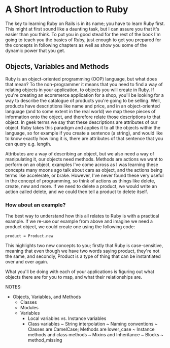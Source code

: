 # A Short Introduction to Ruby

The key to learning Ruby on Rails is in its name; you have to learn Ruby first.  This might at first sound like a daunting task, but I can assure you that it's easier than you think.  To put you in good stead for the rest of the book I'm going to teach you the basics of Ruby, just enough to get you prepared for the concepts in following chapters as well as show you some of the dynamic power that you get.

## Objects, Variables and Methods

Ruby is an object-oriented programming (OOP) language, but what does that mean?  To the non-programmer it means that you need to find a way of relating objects in your application, to objects you will create in Ruby.  If you're creating an ecommerce application for a shop, you'll be looking for a way to describe the catalogue of products you're going to be selling.  Well, products have descriptions like name and price, and in an object-oriented language (and to some extent in the real world) we map these pieces of information onto the object, and therefore relate those descriptions to that object.  In geek terms we say that these descriptions are attributes of our object.  Ruby takes this paradigm and applies it to all the objects within the language, so for example if you create a sentence (a string), and would like to know exactly how long it is, there are attributes of that sentence that you can query e.g. length.

Attributes are a way of describing an object, but we also need a way of manipulating it, our objects need methods.  Methods are actions we want to perform on an object, examples I've come across as I was learning these concepts many moons ago talk about cars as object, and the actions being terms like accelerate, or brake.  However, I've never found these very useful in the concept of programming, so think of actions as things like delete, create, new and more.  If we need to delete a product, we would write an action called delete, and we could then tell a product to delete itself.

### How about an example?

The best way to understand how this all relates to Ruby is with a practical example.  If we re-use our example from above and imagine we need a product object, we could create one using the following code:

    product = Product.new

This highlights two new concepts to you; firstly that Ruby is case-sensitive, meaning that even though we have two words saying product, they're not the same, and secondly, Product is a type of thing that can be instantiated over and over again.

What you'll be doing with each of your applications is figuring out what objects there are for you to map, and what their relationships are.  

NOTES:
* Objects, Variables, and Methods
  * Classes
  * Modules
  * Variables
    * Local variables vs. Instance variables
    * Class variables
      ~ String interpolation
      ~ Naming conventions
        ~ Classes are CamelCase; Methods are lower_case
      ~ Instance methods and class methods
      ~ Mixins and Inheritance
      ~ Blocks
      ~ method_missing
